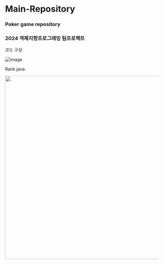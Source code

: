 # Main-Repository

### Poker game repository
### 2024 객체지향프로그래밍 팀프로젝트

코드 구성:

![image](https://github.com/user-attachments/assets/bb6d9657-e8b6-491a-b64c-5e6fdd54de4f)

Rank.java: 

<img src="https://github.com/user-attachments/assets/d86ea920-e885-43b8-8079-02ec24277195" alt="" style="width: 600px" />


